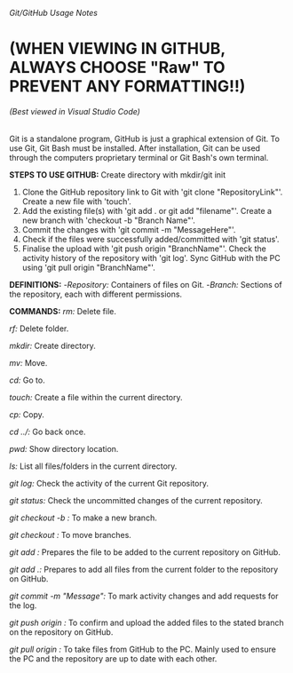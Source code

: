 *Git/GitHub Usage Notes*
<h1>(WHEN VIEWING IN GITHUB, ALWAYS CHOOSE "Raw" TO PREVENT ANY FORMATTING!!)</h1>
<h6>(Best viewed in Visual Studio Code)</h6>

Git is a standalone program, GitHub is just a graphical extension of Git. To use Git, Git Bash must be installed. After installation, Git can be used through the computers proprietary terminal or Git Bash's own terminal.

**STEPS TO USE GITHUB:**
<optional> Create directory with mkdir/git init
1. Clone the GitHub repository link to Git with 'git clone "RepositoryLink"'.
<optional> Create a new file with 'touch'.
2. Add the existing file(s) with 'git add . or git add "filename"'.
<optional> Create a new branch with 'checkout -b "Branch Name"'.
3. Commit the changes with 'git commit -m "MessageHere"'.
4. Check if the files were successfully added/committed with 'git status'.
5. Finalise the upload with 'git push origin "BranchName"'.
<optional> Check the activity history of the repository with 'git log'.
<optional> Sync GitHub with the PC using 'git pull origin "BranchName"'.

**DEFINITIONS:**
-_Repository:_ Containers of files on Git.
-_Branch:_ Sections of the repository, each with different permissions.

**COMMANDS:**
_rm:_ Delete file.

_rf:_ Delete folder.

_mkdir:_ Create directory.

_mv:_ Move.

_cd:_ Go to.

_touch:_ Create a file within the current directory.

_cp:_ Copy.

_cd ../:_ Go back once.

_pwd:_ Show directory location.

_ls:_ List all files/folders in the current directory.

_git log:_ Check the activity of the current Git repository.

_git status:_ Check the uncommitted changes of the current repository.

_git checkout -b <branch name>:_ To make a new branch.

_git checkout <branch name>:_ To move branches.

_git add <file name>:_ Prepares the file to be added to the current repository on GitHub.
  
  _git add .:_ Prepares to add all files from the current folder to the repository on GitHub.

_git commit -m "Message":_ To mark activity changes and add requests for the log.

_git push origin <branch name>:_ To confirm and upload the added files to the stated branch on the repository on GitHub.

_git pull origin <branch name>:_ To take files from GitHub to the PC. Mainly used to ensure the PC and the repository are up to date with each other.
